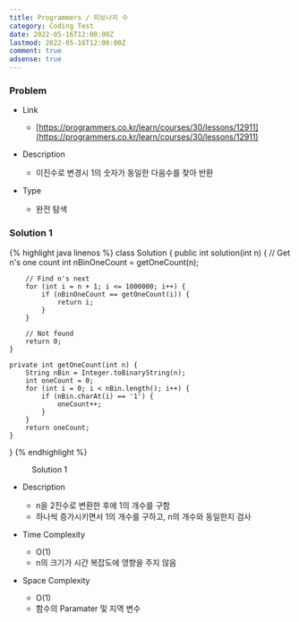 ```yaml
---
title: Programmers / 피보나치 수
category: Coding Test
date: 2022-05-16T12:00:00Z
lastmod: 2022-05-16T12:00:00Z
comment: true
adsense: true
---
```


### Problem

* Link
  * [https://programmers.co.kr/learn/courses/30/lessons/12911](https://programmers.co.kr/learn/courses/30/lessons/12911)

* Description
  * 이진수로 변경시 1의 숫자가 동일한 다음수를 찾아 반환

* Type
  * 완전 탐색

### Solution 1

{% highlight java linenos %}
class Solution {
    public int solution(int n) {
        // Get n's one count
        int nBinOneCount = getOneCount(n);
        
        // Find n's next
        for (int i = n + 1; i <= 1000000; i++) {
            if (nBinOneCount == getOneCount(i)) {
                return i;
            }
        }
        
        // Not found
        return 0;
    }
    
    private int getOneCount(int n) {
        String nBin = Integer.toBinaryString(n);
        int oneCount = 0;
        for (int i = 0; i < nBin.length(); i++) {
            if (nBin.charAt(i) == '1') {
                oneCount++;
            }
        }
        return oneCount;
    }
}
{% endhighlight %}
<figure>
<figcaption class="caption">Solution 1</figcaption>
</figure>

* Description
  * n을 2진수로 변환한 후에 1의 개수를 구함
  * 하나씩 증가시키면서 1의 개수를 구하고, n의 개수와 동일한지 검사

* Time Complexity
  * O(1)
  * n의 크기가 시간 복잡도에 영향을 주지 않음

* Space Complexity
  * O(1)
  * 함수의 Paramater 및 지역 변수